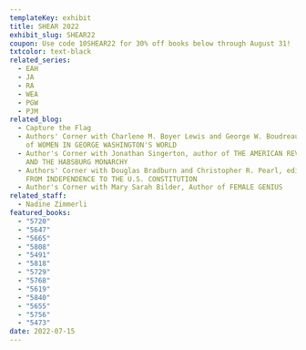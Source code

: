 ```yaml
---
templateKey: exhibit
title: SHEAR 2022
exhibit_slug: SHEAR22
coupon: Use code 10SHEAR22 for 30% off books below through August 31!
txtcolor: text-black
related_series:
  - EAH
  - JA
  - RA
  - WEA
  - PGW
  - PJM
related_blog:
  - Capture the Flag
  - Authors' Corner with Charlene M. Boyer Lewis and George W. Boudreau, editors
    of WOMEN IN GEORGE WASHINGTON'S WORLD
  - Author's Corner with Jonathan Singerton, author of THE AMERICAN REVOLUTION
    AND THE HABSBURG MONARCHY
  - Authors' Corner with Douglas Bradburn and Christopher R. Pearl, editors of
    FROM INDEPENDENCE TO THE U.S. CONSTITUTION
  - Author's Corner with Mary Sarah Bilder, Author of FEMALE GENIUS
related_staff:
  - Nadine Zimmerli
featured_books:
  - "5720"
  - "5647"
  - "5665"
  - "5808"
  - "5491"
  - "5818"
  - "5729"
  - "5768"
  - "5619"
  - "5840"
  - "5655"
  - "5756"
  - "5473"
date: 2022-07-15
---
```

